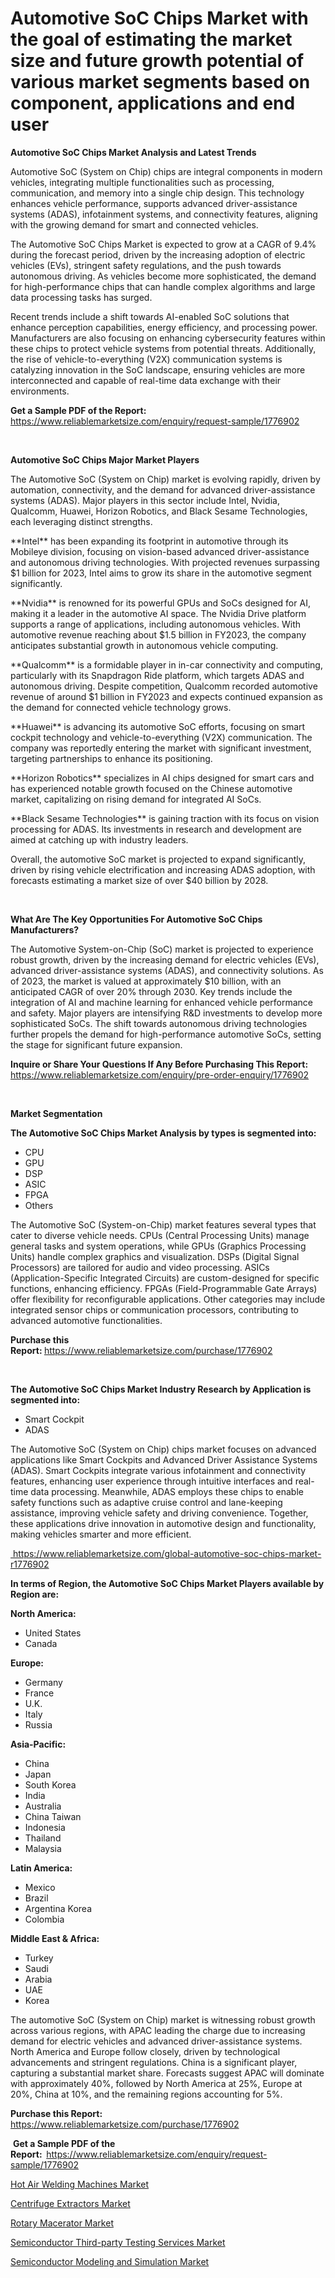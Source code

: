 <p><h1>Automotive SoC Chips Market with the goal of estimating the market size and future growth potential of various market segments based on component, applications and end user</h1></p><p><strong>Automotive SoC Chips Market Analysis and Latest Trends</strong></p>
<p><p>Automotive SoC (System on Chip) chips are integral components in modern vehicles, integrating multiple functionalities such as processing, communication, and memory into a single chip design. This technology enhances vehicle performance, supports advanced driver-assistance systems (ADAS), infotainment systems, and connectivity features, aligning with the growing demand for smart and connected vehicles.</p><p>The Automotive SoC Chips Market is expected to grow at a CAGR of 9.4% during the forecast period, driven by the increasing adoption of electric vehicles (EVs), stringent safety regulations, and the push towards autonomous driving. As vehicles become more sophisticated, the demand for high-performance chips that can handle complex algorithms and large data processing tasks has surged.</p><p>Recent trends include a shift towards AI-enabled SoC solutions that enhance perception capabilities, energy efficiency, and processing power. Manufacturers are also focusing on enhancing cybersecurity features within these chips to protect vehicle systems from potential threats. Additionally, the rise of vehicle-to-everything (V2X) communication systems is catalyzing innovation in the SoC landscape, ensuring vehicles are more interconnected and capable of real-time data exchange with their environments.</p></p>
<p><strong>Get a Sample PDF of the Report:&nbsp;</strong> <a href="https://www.reliablemarketsize.com/enquiry/request-sample/1776902?utm_campaign=2640&utm_medium=2&utm_source=Github&utm_content=ia&utm_term=25032025&utm_id=automotive-soc-chips">https://www.reliablemarketsize.com/enquiry/request-sample/1776902</a></p>
<p>&nbsp;</p>
<p><strong>Automotive SoC Chips Major Market Players</strong></p>
<p><p>The Automotive SoC (System on Chip) market is evolving rapidly, driven by automation, connectivity, and the demand for advanced driver-assistance systems (ADAS). Major players in this sector include Intel, Nvidia, Qualcomm, Huawei, Horizon Robotics, and Black Sesame Technologies, each leveraging distinct strengths.</p><p>**Intel** has been expanding its footprint in automotive through its Mobileye division, focusing on vision-based advanced driver-assistance and autonomous driving technologies. With projected revenues surpassing $1 billion for 2023, Intel aims to grow its share in the automotive segment significantly.</p><p>**Nvidia** is renowned for its powerful GPUs and SoCs designed for AI, making it a leader in the automotive AI space. The Nvidia Drive platform supports a range of applications, including autonomous vehicles. With automotive revenue reaching about $1.5 billion in FY2023, the company anticipates substantial growth in autonomous vehicle computing.</p><p>**Qualcomm** is a formidable player in in-car connectivity and computing, particularly with its Snapdragon Ride platform, which targets ADAS and autonomous driving. Despite competition, Qualcomm recorded automotive revenue of around $1 billion in FY2023 and expects continued expansion as the demand for connected vehicle technology grows.</p><p>**Huawei** is advancing its automotive SoC efforts, focusing on smart cockpit technology and vehicle-to-everything (V2X) communication. The company was reportedly entering the market with significant investment, targeting partnerships to enhance its positioning.</p><p>**Horizon Robotics** specializes in AI chips designed for smart cars and has experienced notable growth focused on the Chinese automotive market, capitalizing on rising demand for integrated AI SoCs.</p><p>**Black Sesame Technologies** is gaining traction with its focus on vision processing for ADAS. Its investments in research and development are aimed at catching up with industry leaders.</p><p>Overall, the automotive SoC market is projected to expand significantly, driven by rising vehicle electrification and increasing ADAS adoption, with forecasts estimating a market size of over $40 billion by 2028.</p></p>
<p>&nbsp;</p>
<p><strong>What Are The Key Opportunities For Automotive SoC Chips Manufacturers?</strong></p>
<p><p>The Automotive System-on-Chip (SoC) market is projected to experience robust growth, driven by the increasing demand for electric vehicles (EVs), advanced driver-assistance systems (ADAS), and connectivity solutions. As of 2023, the market is valued at approximately $10 billion, with an anticipated CAGR of over 20% through 2030. Key trends include the integration of AI and machine learning for enhanced vehicle performance and safety. Major players are intensifying R&D investments to develop more sophisticated SoCs. The shift towards autonomous driving technologies further propels the demand for high-performance automotive SoCs, setting the stage for significant future expansion.</p></p>
<p><strong>Inquire or Share Your Questions If Any Before Purchasing This Report:</strong> <a href="https://www.reliablemarketsize.com/enquiry/pre-order-enquiry/1776902?utm_campaign=2640&utm_medium=2&utm_source=Github&utm_content=ia&utm_term=25032025&utm_id=automotive-soc-chips">https://www.reliablemarketsize.com/enquiry/pre-order-enquiry/1776902</a></p>
<p>&nbsp;</p>
<p><strong>Market Segmentation</strong></p>
<p><strong>The Automotive SoC Chips Market Analysis by types is segmented into:</strong></p>
<p><ul><li>CPU</li><li>GPU</li><li>DSP</li><li>ASIC</li><li>FPGA</li><li>Others</li></ul></p>
<p><p>The Automotive SoC (System-on-Chip) market features several types that cater to diverse vehicle needs. CPUs (Central Processing Units) manage general tasks and system operations, while GPUs (Graphics Processing Units) handle complex graphics and visualization. DSPs (Digital Signal Processors) are tailored for audio and video processing. ASICs (Application-Specific Integrated Circuits) are custom-designed for specific functions, enhancing efficiency. FPGAs (Field-Programmable Gate Arrays) offer flexibility for reconfigurable applications. Other categories may include integrated sensor chips or communication processors, contributing to advanced automotive functionalities.</p></p>
<p><strong>Purchase this Report:&nbsp;</strong><a href="https://www.reliablemarketsize.com/purchase/1776902?utm_campaign=2640&utm_medium=2&utm_source=Github&utm_content=ia&utm_term=25032025&utm_id=automotive-soc-chips">https://www.reliablemarketsize.com/purchase/1776902</a></p>
<p>&nbsp;</p>
<p><strong>The Automotive SoC Chips Market Industry Research by Application is segmented into:</strong></p>
<p><ul><li>Smart Cockpit</li><li>ADAS</li></ul></p>
<p><p>The Automotive SoC (System on Chip) chips market focuses on advanced applications like Smart Cockpits and Advanced Driver Assistance Systems (ADAS). Smart Cockpits integrate various infotainment and connectivity features, enhancing user experience through intuitive interfaces and real-time data processing. Meanwhile, ADAS employs these chips to enable safety functions such as adaptive cruise control and lane-keeping assistance, improving vehicle safety and driving convenience. Together, these applications drive innovation in automotive design and functionality, making vehicles smarter and more efficient.</p></p>
<p><a href="https://www.reliablemarketsize.com/global-automotive-soc-chips-market-r1776902?utm_campaign=2640&utm_medium=2&utm_source=Github&utm_content=ia&utm_term=25032025&utm_id=automotive-soc-chips">&nbsp;https://www.reliablemarketsize.com/global-automotive-soc-chips-market-r1776902</a></p>
<p><strong>In terms of Region, the Automotive SoC Chips Market Players available by Region are:</strong></p>
<p>
    <p> <strong> North America: </strong>
        <ul>
            <li>United States</li>
            <li>Canada</li>
        </ul>
        </p> 
    <p> <strong> Europe: </strong>
        <ul>
            <li>Germany</li>
            <li>France</li>
            <li>U.K.</li>
            <li>Italy</li>
            <li>Russia</li>
        </ul>
        </p> 
    <p> <strong> Asia-Pacific: </strong>
        <ul>
            <li>China</li>
            <li>Japan</li>
            <li>South Korea</li>
            <li>India</li>
            <li>Australia</li>
            <li>China Taiwan</li>
            <li>Indonesia</li>
            <li>Thailand</li>
            <li>Malaysia</li>
        </ul>
        </p> 
    <p> <strong> Latin America: </strong>
        <ul>
            <li>Mexico</li>
            <li>Brazil</li>
            <li>Argentina Korea</li>
            <li>Colombia</li>
        </ul>
        </p> 
    <p> <strong> Middle East & Africa: </strong>
        <ul>
            <li>Turkey</li>
            <li>Saudi</li>
            <li>Arabia</li>
            <li>UAE</li>
            <li>Korea</li>
        </ul>
    </p>
    </p>
<p><p>The automotive SoC (System on Chip) market is witnessing robust growth across various regions, with APAC leading the charge due to increasing demand for electric vehicles and advanced driver-assistance systems. North America and Europe follow closely, driven by technological advancements and stringent regulations. China is a significant player, capturing a substantial market share. Forecasts suggest APAC will dominate with approximately 40%, followed by North America at 25%, Europe at 20%, China at 10%, and the remaining regions accounting for 5%.</p></p>
<p><strong>Purchase this Report: </strong><a href="https://www.reliablemarketsize.com/purchase/1776902?utm_campaign=2640&utm_medium=2&utm_source=Github&utm_content=ia&utm_term=25032025&utm_id=automotive-soc-chips">https://www.reliablemarketsize.com/purchase/1776902</a></p>
<p>&nbsp;<strong>Get a Sample PDF of the Report:&nbsp;&nbsp;</strong><a href="https://www.reliablemarketsize.com/enquiry/request-sample/1776902?utm_campaign=2640&utm_medium=2&utm_source=Github&utm_content=ia&utm_term=25032025&utm_id=automotive-soc-chips">https://www.reliablemarketsize.com/enquiry/request-sample/1776902</a></p>
<p><strong></strong></p>
<p><p><a href="https://www.linkedin.com/pulse/comprehensive-growth-study-hot-air-welding-machines-9sade?utm_campaign=2640&utm_medium=2&utm_source=Github&utm_content=ia&utm_term=25032025&utm_id=automotive-soc-chips">Hot Air Welding Machines Market</a></p><p><a href="https://www.linkedin.com/pulse/centrifuge-extractors-market-overview-analyzing-trends-projecting-bnkbe?utm_campaign=2640&utm_medium=2&utm_source=Github&utm_content=ia&utm_term=25032025&utm_id=automotive-soc-chips">Centrifuge Extractors Market</a></p><p><a href="https://www.linkedin.com/pulse/rotary-macerator-market-growth-study-provides-in-depth-insights-yztme?utm_campaign=2640&utm_medium=2&utm_source=Github&utm_content=ia&utm_term=25032025&utm_id=automotive-soc-chips">Rotary Macerator Market</a></p><p><a href="https://github.com/goickpache1m/Market-Research-Report-List-1/blob/main/semiconductor-third-party-testing-services-market.md?utm_campaign=2640&utm_medium=2&utm_source=Github&utm_content=ia&utm_term=25032025&utm_id=automotive-soc-chips">Semiconductor Third-party Testing Services Market</a></p><p><a href="https://github.com/ChiragRp1/Market-Research-Report-List-7/blob/main/semiconductor-modeling-and-simulation-market.md?utm_campaign=2640&utm_medium=2&utm_source=Github&utm_content=ia&utm_term=25032025&utm_id=automotive-soc-chips">Semiconductor Modeling and Simulation Market</a></p></p>